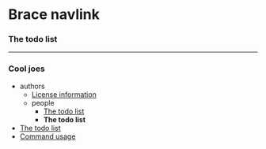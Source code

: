 # Brace navlink
### The todo list


----
### Cool joes
* authors
  * [License information](https://github.com/restarian/brace_navlink/blob/master/example/contributing.md)
  * people
    * [The todo list](https://github.com/restarian/brace_navlink/blob/master/example/joe.md)
    * **The todo list**
* [The todo list](https://github.com/restarian/brace_navlink/blob/master/example/todo.md)
* [Command usage](https://github.com/restarian/brace_navlink/blob/master/example/usage.md)

